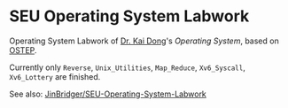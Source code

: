 # SEU Operating System Labwork

Operating System Labwork of [Dr. Kai Dong](https://cse.seu.edu.cn/2019/0105/c23024a257494/page.htm)'s *Operating System*, based on [OSTEP](https://github.com/remzi-arpacidusseau/ostep-projects).

Currently only `Reverse`, `Unix_Utilities`, `Map_Reduce`, `Xv6_Syscall`, `Xv6_Lottery` are finished.

See also: [JinBridger/SEU-Operating-System-Labwork](https://github.com/JinBridger/SEU-Operating-System-Labwork)